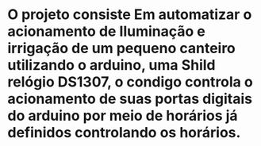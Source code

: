 # O projeto consiste Em automatizar o acionamento de Iluminação e irrigação de um pequeno canteiro utilizando o arduino, uma Shild relógio DS1307, o condigo controla o acionamento de suas portas digitais do arduino por meio de horários já definidos controlando os horários.
